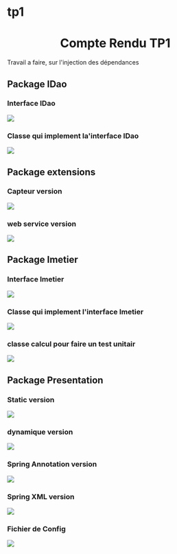 # tp1
<H1 align="center">Compte Rendu TP1</H1>
<p> Travail a faire, sur l'injection des dépendances</p>
<h2>Package IDao</h2>
<h3>Interface IDao</h3>
<img src="TpSaad2/image/image1.png">
<h3>Classe qui implement la'interface IDao</h3>
<img src="TpSaad2/image/image2.png">
<h2>Package extensions</h2>
<h3>Capteur version</h3>
<img src="TpSaad2/image/image3.png">
<h3>web service  version</h3>
<img src="TpSaad2/image/image4.png">
<h2>Package Imetier</h2>
<h3>Interface Imetier</h3>
<img src="TpSaad2/image/image5.png">
<h3>Classe qui implement l'interface Imetier</h3>
<img src="TpSaad2/image/image7.png">
<h3>classe calcul pour faire un test unitair </h3>
<img src="TpSaad2/image/image8.png">
<h2>Package Presentation</h2>
<h3>Static version</h3>
<img src="TpSaad2/image/image10.png">
<h3>dynamique version </h3>
<img src="TpSaad2/image/image11.png">
<h3> Spring Annotation version</h3>
<img src="TpSaad2/image/image12.png">
<h3>Spring XML version</h3>
<img src="TpSaad2/image/image13.png">
<h3>Fichier de Config</h3>
<img src="TpSaad2/image/image14.png">
